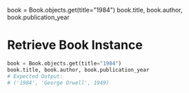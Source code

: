 book = Book.objects.get(title="1984")
book.title, book.author, book.publication_year

# Retrieve Book Instance
```python
book = Book.objects.get(title="1984")
book.title, book.author, book.publication_year
# Expected Output:
# ('1984', 'George Orwell', 1949)

